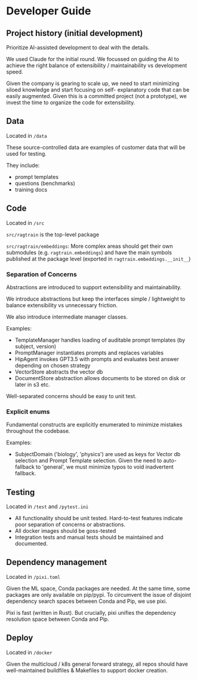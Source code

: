 # Developer Guide

## Project history (initial development)

Prioritize AI-assisted development to deal with the details.  

We used Claude for the initial round.
We focussed on guiding the AI to achieve the right balance of extensibility / maintainability vs development speed. 

Given the company is gearing to scale up, we need to start minimizing siloed knowledge and start focusing on self-
explanatory code that can be easily augmented.  Given this is a committed project (not a prototype), we invest the time
to organize the code for extensibility.

## Data

Located in `/data`

These source-controlled data are examples of customer data that will be used for testing.   

They include:
- prompt templates
- questions (benchmarks)
- training docs


## Code

Located in `/src`

`src/ragtrain` is the top-level package

`src/ragtrain/embeddings`: More complex areas should get their own submodules (e.g. `ragtrain.embeddings`) and have 
the main symbols published at the package level (exported in `ragtrain.embeddings.__init__`)

### Separation of Concerns

Abstractions are introduced to support extensibility and maintainability.  

We introduce abstractions but keep the interfaces simple / lightweight to balance extensibility vs unnecessary friction. 

We also introduce intermediate manager classes.

Examples:
- TemplateManager handles loading of auditable prompt templates (by subject, version)
- PromptManager instantiates prompts and replaces variables
- HipAgent invokes GPT3.5 with prompts and evaluates best answer depending on chosen strategy
- VectorStore abstracts the vector db
- DocumentStore abstraction allows documents to be stored on disk or later in s3 etc.

Well-separated concerns should be easy to unit test. 

### Explicit enums

Fundamental constructs are explicitly enumerated to minimize mistakes throughout the codebase.

Examples:
- SubjectDomain ('biology', 'physics') are used as keys for Vector db selection and Prompt Template selection.
  Given the need to auto-fallback to 'general', we must minimize typos to void inadvertent fallback.

## Testing

Located in `/test` and `/pytest.ini`

- All functionality should be unit tested.  Hard-to-test features indicate poor separation of concerns or abstractions.
- All docker images should be goss-tested
- Integration tests and manual tests should be maintained and documented. 

## Dependency management

Located in `/pixi.toml`

Given the ML space, Conda packages are needed.  At the same time, some packages are only available on pip/pypi. 
To circumvent the issue of disjoint dependency search spaces between Conda and Pip, we use pixi.  

Pixi is fast (written in Rust).  But crucially, pixi unifies the dependency resolution space between Conda and Pip.

## Deploy

Located in `/docker`

Given the multicloud / k8s general forward strategy, all repos should have well-maintained buildfiles & Makefiles
to support docker creation.
